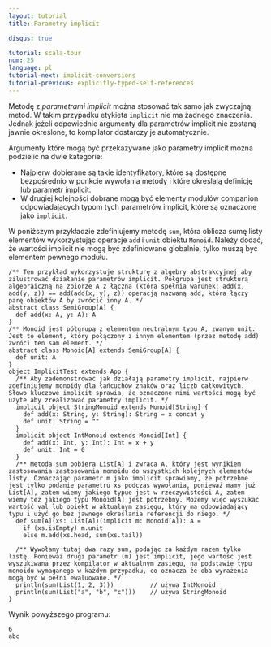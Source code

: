 ```yaml
---
layout: tutorial
title: Parametry implicit

disqus: true

tutorial: scala-tour
num: 25
language: pl
tutorial-next: implicit-conversions
tutorial-previous: explicitly-typed-self-references
---
```


Metodę z _parametrami implicit_ można stosować tak samo jak zwyczajną metod. W takim przypadku etykieta `implicit` nie ma żadnego znaczenia. Jednak jeżeli odpowiednie argumenty dla parametrów implicit nie zostaną jawnie określone, to kompilator dostarczy je automatycznie.

Argumenty które mogą być przekazywane jako parametry implicit można podzielić na dwie kategorie:

* Najpierw dobierane są takie identyfikatory, które są dostępne bezpośrednio w punkcie wywołania metody i które określają definicję lub parametr implicit.
* W drugiej kolejności dobrane mogą być elementy modułów companion odpowiadających typom tych parametrów implicit, które są oznaczone jako `implicit`.

W poniższym przykładzie zdefiniujemy metodę `sum`, która oblicza sumę listy elementów wykorzystując operacje `add` i `unit` obiektu `Monoid`. Należy dodać, że wartości implicit nie mogą być zdefiniowane globalnie, tylko muszą być elementem pewnego modułu.
 
```tut
/** Ten przykład wykorzystuje strukturę z algebry abstrakcyjnej aby zilustrować działanie parametrów implicit. Półgrupa jest strukturą algebraiczną na zbiorze A z łączna (która spełnia warunek: add(x, add(y, z)) == add(add(x, y), z)) operacją nazwaną add, która łączy parę obiektów A by zwrócić inny A. */
abstract class SemiGroup[A] {
  def add(x: A, y: A): A
}
/** Monoid jest półgrupą z elementem neutralnym typu A, zwanym unit. Jest to element, który połączony z innym elementem (przez metodę add) zwróci ten sam element. */
abstract class Monoid[A] extends SemiGroup[A] {
  def unit: A
}
object ImplicitTest extends App {
  /** Aby zademonstrować jak działają parametry implicit, najpierw zdefiniujemy monoidy dla łańcuchów znaków oraz liczb całkowitych. Słowo kluczowe implicit sprawia, że oznaczone nimi wartości mogą być użyte aby zrealizować parametry implicit. */
  implicit object StringMonoid extends Monoid[String] {
    def add(x: String, y: String): String = x concat y
    def unit: String = ""
  }
  implicit object IntMonoid extends Monoid[Int] {
    def add(x: Int, y: Int): Int = x + y
    def unit: Int = 0
  }
  /** Metoda sum pobiera List[A] i zwraca A, który jest wynikiem zastosowania zastosowania monoidu do wszystkich kolejnych elementów listy. Oznaczając parametr m jako implicit sprawiamy, że potrzebne jest tylko podanie parametru xs podczas wywołania, ponieważ mamy już List[A], zatem wiemy jakiego typue jest w rzeczywistości A, zatem wiemy też jakiego typu Monoid[A] jest potrzebny. Możemy więc wyszukać wartość val lub obiekt w aktualnym zasięgu, który ma odpowiadający typu i użyć go bez jawnego określania referencji do niego. */
  def sum[A](xs: List[A])(implicit m: Monoid[A]): A =
    if (xs.isEmpty) m.unit
    else m.add(xs.head, sum(xs.tail))

  /** Wywołamy tutaj dwa razy sum, podając za każdym razem tylko listę. Ponieważ drugi parametr (m) jest implicit, jego wartość jest wyszukiwana przez kompilator w aktualnym zasięgu, na podstawie typu monoidu wymaganego w każdym przypadku, co oznacza że oba wyrażenia mogą być w pełni ewaluowane. */
  println(sum(List(1, 2, 3)))          // używa IntMonoid
  println(sum(List("a", "b", "c")))    // używa StringMonoid
}
```

Wynik powyższego programu:

```
6
abc
```

